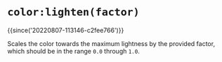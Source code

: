 # `color:lighten(factor)`

{{since('20220807-113146-c2fee766')}}

Scales the color towards the maximum lightness by the provided
factor, which should be in the range `0.0` through `1.0`.


